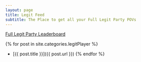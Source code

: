 ```yaml
---
layout: page
title: Legit Feed
subtitle: The Place to get all your Full Legit Party POVs
---
```

<!-- Link to another page -->
<p><a href="https://thenose2003.github.io/legitleaderboard/">Full Legit Party Leaderboard</a></p>

{% for post in site.categories.legitPlayer %}
- [{{ post.title }}]({{ post.url }})
{% endfor %}
